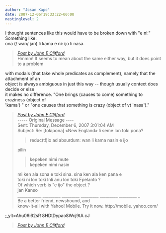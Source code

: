 ```yaml
---
author: "Josan Kapo"
date: 2007-12-06T19:33:22+00:00
nestinglevel: 2
---
```

I thought sentences like this would have to be broken down with "e ni:" Something like:  
ona (/ wan/ jan) li kama e ni: ijo li nasa.  

> [_Post by John E Clifford_](/jvGipRwT/new-england-li-seme-lon-toki-pona#post19)  
> Hmmm! It seems to mean about the same either way, but it does point to a problem  
> 

with modals (that take whole predicates as complement), namely that the attachment of an  
object is always ambiguous in just this way -- though usually context does decide or else  
it makes no difference. "One brings (causes to come) something to craziness (object of  
'kama') " or "one causes that something is crazy (object of vt 'nasa')."  

> [_Post by John E Clifford_](/jvGipRwT/new-england-li-seme-lon-toki-pona#post19)  
> \----- Original Message ----  
> Sent: Thursday, December 6, 2007 3:01:04 AM  
> Subject: Re: \[tokipona\] «New England» li seme lon toki pona?  
> 
> > reduc(t!)io ad absurdum: wan li kama nasin e ijo  
> > 
> 
> pilin  
> 
> > kepeken nimi mute  
> > kepeken nimi nasin  
> > 
> 
> mi ken ala sona e toki sina. sina ken ala ken pana e  
> toki ni lon toki Inli anu lon toki Epelanto ?  
> Of which verb is "e ijo" the object ?  
> jan Kanso  
> \_\_\_\_\_\_\_\_\_\_\_\_ \_\_\_\_\_\_\_\_\_ \_\_\_\_\_\_\_\_\_ \_\_\_\_\_\_\_\_\_ \_\_\_\_\_\_\_\_\_ \_\_\_\_\_\_\_\_\_ \_  
> Be a better friend, newshound, and  
> know-it-all with Yahoo! Mobile. Try it now. http://mobile. yahoo.com/  
> 

;\_ylt=Ahu06i62sR 8HDtDypao8Wcj9tA cJ  

> [_Post by John E Clifford_](/jvGipRwT/new-england-li-seme-lon-toki-pona#post19)  
> <!--  
> #ygrp-mkp{  
> border:1px solid #d8d8d8;font-family:Arial;margin:14px 0px;padding:0px 14px;}  
> #ygrp-mkp hr{  
> border:1px solid #d8d8d8;}  
> #ygrp-mkp #hd{  
> color:#628c2a;font-size:85%;font-weight:bold;line-height:122%;margin:10px 0px;}  
> #ygrp-mkp #ads{  
> margin-bottom:10px;}  
> #ygrp-mkp .ad{  
> padding:0 0;}  
> #ygrp-mkp .ad a{  
> color:#0000ff;text-decoration:none;}  
> \-->  
> <!--  
> #ygrp-sponsor #ygrp-lc{  
> font-family:Arial;}  
> #ygrp-sponsor #ygrp-lc #hd{  
> margin:10px 0px;font-weight:bold;font-size:78%;line-height:122%;}  
> #ygrp-sponsor #ygrp-lc .ad{  
> margin-bottom:10px;padding:0 0;}  
> \-->  
> <!--  
> #ygrp-mlmsg {font-size:13px;font-family:arial, helvetica, clean, sans-serif;}  
> #ygrp-mlmsg table {font-size:inherit;font:100%;}  
> #ygrp-mlmsg select, input, textarea {font:99% arial, helvetica, clean, sans-serif;}  
> #ygrp-mlmsg pre, code {font:115% monospace;}  
> #ygrp-mlmsg \* {line-height:1.22em;}  
> #ygrp-text{  
> font-family:Georgia;  
> }  
> #ygrp-text p{  
> margin:0 0 1em 0;}  
> #ygrp-tpmsgs{  
> font-family:Arial;  
> clear:both;}  
> #ygrp-vitnav{  
> padding-top:10px;font-family:Verdana;font-size:77%;margin:0;}  
> #ygrp-vitnav a{  
> padding:0 1px;}  
> #ygrp-actbar{  
> clear:both;margin:25px 0;white-space:nowrap;color:#666;text-align:right;}  
> #ygrp-actbar .left{  
> float:left;white-space:nowrap;}  
> .bld{font-weight:bold;}  
> #ygrp-grft{  
> font-family:Verdana;font-size:77%;padding:15px 0;}  
> #ygrp-ft{  
> font-family:verdana;font-size:77%;border-top:1px solid #666;  
> padding:5px 0;  
> }  
> #ygrp-mlmsg #logo{  
> padding-bottom:10px;}  
> #ygrp-vital{  
> background-color:#e0ecee;margin-bottom:20px;padding:2px 0 8px 8px;}  
> #ygrp-vital #vithd{  
> font-size:77%;font-family:Verdana;font-weight:bold;color:#333;text-  
> 

transform:uppercase;}  

> [_Post by John E Clifford_](/jvGipRwT/new-england-li-seme-lon-toki-pona#post19)  
> #ygrp-vital ul{  
> padding:0;margin:2px 0;}  
> #ygrp-vital ul li{  
> list-style-type:none;clear:both;border:1px solid #e0ecee;  
> }  
> #ygrp-vital ul li .ct{  
> font-weight:bold;color:#ff7900;float:right;width:2em;text-align:right;padding-  
> 

right:.5em;}  

> [_Post by John E Clifford_](/jvGipRwT/new-england-li-seme-lon-toki-pona#post19)  
> #ygrp-vital ul li .cat{  
> font-weight:bold;}  
> #ygrp-vital a{  
> text-decoration:none;}  
> #ygrp-vital a:hover{  
> text-decoration:underline;}  
> #ygrp-sponsor #hd{  
> color:#999;font-size:77%;}  
> #ygrp-sponsor #ov{  
> padding:6px 13px;background-color:#e0ecee;margin-bottom:20px;}  
> #ygrp-sponsor #ov ul{  
> padding:0 0 0 8px;margin:0;}  
> #ygrp-sponsor #ov li{  
> list-style-type:square;padding:6px 0;font-size:77%;}  
> #ygrp-sponsor #ov li a{  
> text-decoration:none;font-size:130%;}  
> #ygrp-sponsor #nc{  
> background-color:#eee;margin-bottom:20px;padding:0 8px;}  
> #ygrp-sponsor .ad{  
> padding:8px 0;}  
> #ygrp-sponsor .ad #hd1{  
> font-family:Arial;font-weight:bold;color:#628c2a;font-size:100%;line-height:122%;}  
> #ygrp-sponsor .ad a{  
> text-decoration:none;}  
> #ygrp-sponsor .ad a:hover{  
> text-decoration:underline;}  
> #ygrp-sponsor .ad p{  
> margin:0;}  
> o{font-size:0;}  
> .MsoNormal{  
> margin:0 0 0 0;}  
> #ygrp-text tt{  
> font-size:120%;}  
> blockquote{margin:0 0 0 4px;}  
> .replbq{margin:4;}  
> \-->  
> 

\_\_\_\_\_\_\_\_\_\_\_\_\_\_\_\_\_\_\_\_\_\_\_\_\_\_\_\_\_\_\_\_\_\_\_\_\_\_\_\_\_\_\_\_\_\_\_\_\_\_\_\_\_\_\_\_\_\_\_\_\_\_\_\_\_\_\_\_\_\_\_\_\_\_\_\_\_\_\_\_\_\_\_\_  

> [_Post by John E Clifford_](/jvGipRwT/new-england-li-seme-lon-toki-pona#post19)  
> Be a better friend, newshound, and  
> know-it-all with Yahoo! Mobile. Try it now.  
> 

http://mobile.yahoo.com/;\_ylt=Ahu06i62sR8HDtDypao8Wcj9tAcJ